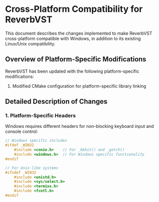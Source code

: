 # Cross-Platform Compatibility for ReverbVST

This document describes the changes implemented to make ReverbVST cross-platform compatible with Windows, in addition to its existing Linux/Unix compatibility.

## Overview of Platform-Specific Modifications

ReverbVST has been updated with the following platform-specific modifications:

1. Modified CMake configuration for platform-specific library linking

## Detailed Description of Changes

### 1. Platform-Specific Headers

Windows requires different headers for non-blocking keyboard input and console control:

```cpp
// Windows specific includes
#ifdef _WIN32
    #include <conio.h>    // For _kbhit() and _getch()
    #include <windows.h>  // For Windows specific functionality
#endif

// For Unix-like systems
#ifndef _WIN32
    #include <unistd.h>
    #include <sys/select.h>
    #include <termios.h>
    #include <fcntl.h>
#endif
```
